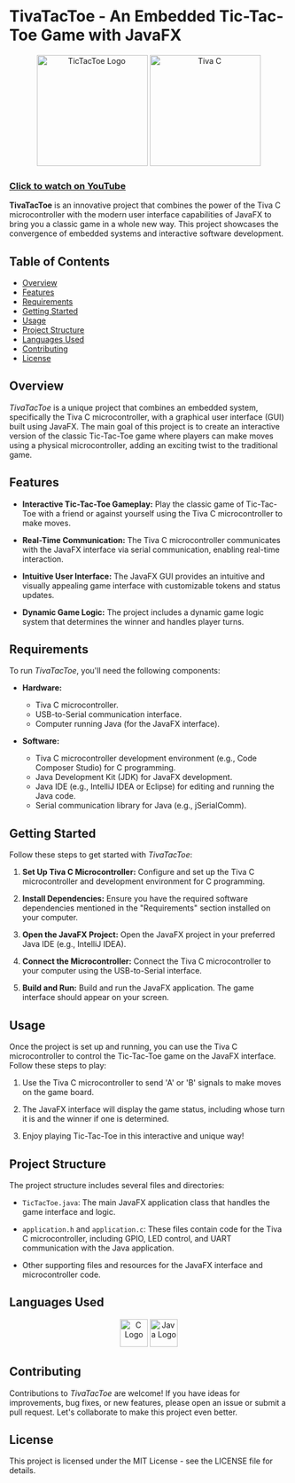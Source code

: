 # TivaTacToe - An Embedded Tic-Tac-Toe Game with JavaFX

<p align="center">
  <img src="https://cdn-icons-png.flaticon.com/512/566/566294.png" alt="TicTacToe Logo" width="200">
  <img src="https://i.ibb.co/FqLJn9q/TM4C123G.jpg" alt="Tiva C" width="200" >
</p>
<a href="https://youtu.be/O3L76q5jkJM"><h3>Click to watch on YouTube</h3></a>


**TivaTacToe** is an innovative project that combines the power of the Tiva C microcontroller with the modern user interface capabilities of JavaFX to bring you a classic game in a whole new way. This project showcases the convergence of embedded systems and interactive software development.

## Table of Contents

- [Overview](#overview)
- [Features](#features)
- [Requirements](#requirements)
- [Getting Started](#getting-started)
- [Usage](#usage)
- [Project Structure](#project-structure)
- [Languages Used](#languages-used)
- [Contributing](#contributing)
- [License](#license)

## Overview

*TivaTacToe* is a unique project that combines an embedded system, specifically the Tiva C microcontroller, with a graphical user interface (GUI) built using JavaFX. The main goal of this project is to create an interactive version of the classic Tic-Tac-Toe game where players can make moves using a physical microcontroller, adding an exciting twist to the traditional game.

## Features

- **Interactive Tic-Tac-Toe Gameplay:** Play the classic game of Tic-Tac-Toe with a friend or against yourself using the Tiva C microcontroller to make moves.

- **Real-Time Communication:** The Tiva C microcontroller communicates with the JavaFX interface via serial communication, enabling real-time interaction.

- **Intuitive User Interface:** The JavaFX GUI provides an intuitive and visually appealing game interface with customizable tokens and status updates.

- **Dynamic Game Logic:** The project includes a dynamic game logic system that determines the winner and handles player turns.

## Requirements

To run *TivaTacToe*, you'll need the following components:

- **Hardware:**
  - Tiva C microcontroller.
  - USB-to-Serial communication interface.
  - Computer running Java (for the JavaFX interface).

- **Software:**
  - Tiva C microcontroller development environment (e.g., Code Composer Studio) for C programming.
  - Java Development Kit (JDK) for JavaFX development.
  - Java IDE (e.g., IntelliJ IDEA or Eclipse) for editing and running the Java code.
  - Serial communication library for Java (e.g., jSerialComm).

## Getting Started

Follow these steps to get started with *TivaTacToe*:

1. **Set Up Tiva C Microcontroller:** Configure and set up the Tiva C microcontroller and development environment for C programming.

2. **Install Dependencies:** Ensure you have the required software dependencies mentioned in the "Requirements" section installed on your computer.

3. **Open the JavaFX Project:** Open the JavaFX project in your preferred Java IDE (e.g., IntelliJ IDEA).

4. **Connect the Microcontroller:** Connect the Tiva C microcontroller to your computer using the USB-to-Serial interface.

5. **Build and Run:** Build and run the JavaFX application. The game interface should appear on your screen.

## Usage

Once the project is set up and running, you can use the Tiva C microcontroller to control the Tic-Tac-Toe game on the JavaFX interface. Follow these steps to play:

1. Use the Tiva C microcontroller to send 'A' or 'B' signals to make moves on the game board.

2. The JavaFX interface will display the game status, including whose turn it is and the winner if one is determined.

3. Enjoy playing Tic-Tac-Toe in this interactive and unique way!

## Project Structure

The project structure includes several files and directories:

- `TicTacToe.java`: The main JavaFX application class that handles the game interface and logic.

- `application.h` and `application.c`: These files contain code for the Tiva C microcontroller, including GPIO, LED control, and UART communication with the Java application.

- Other supporting files and resources for the JavaFX interface and microcontroller code.

## Languages Used

<p align="center">
  <img src="https://upload.wikimedia.org/wikipedia/commons/thumb/1/18/C_Programming_Language.svg/1200px-C_Programming_Language.svg.png" alt="C Logo" width="50">
  <img src="https://images.vexels.com/media/users/3/166401/isolated/lists/b82aa7ac3f736dd78570dd3fa3fa9e24-java-programming-language-icon.png" alt="Java Logo" width="50">
</p>

## Contributing

Contributions to *TivaTacToe* are welcome! If you have ideas for improvements, bug fixes, or new features, please open an issue or submit a pull request. Let's collaborate to make this project even better.

## License

This project is licensed under the MIT License - see the LICENSE file for details.

